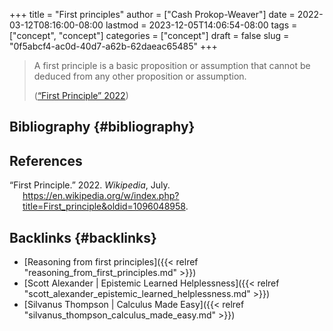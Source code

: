 +++
title = "First principles"
author = ["Cash Prokop-Weaver"]
date = 2022-03-12T08:16:00-08:00
lastmod = 2023-12-05T14:06:54-08:00
tags = ["concept", "concept"]
categories = ["concept"]
draft = false
slug = "0f5abcf4-ac0d-40d7-a62b-62daeac65485"
+++

> A first principle is a basic proposition or assumption that cannot be deduced from any other proposition or assumption.
>
> (<a href="#citeproc_bib_item_1">“First Principle” 2022</a>)


## Bibliography {#bibliography}

## References

<style>.csl-entry{text-indent: -1.5em; margin-left: 1.5em;}</style><div class="csl-bib-body">
  <div class="csl-entry"><a id="citeproc_bib_item_1"></a>“First Principle.” 2022. <i>Wikipedia</i>, July. <a href="https://en.wikipedia.org/w/index.php?title=First_principle&oldid=1096048958">https://en.wikipedia.org/w/index.php?title=First_principle&#38;oldid=1096048958</a>.</div>
</div>


## Backlinks {#backlinks}

-   [Reasoning from first principles]({{< relref "reasoning_from_first_principles.md" >}})
-   [Scott Alexander | Epistemic Learned Helplessness]({{< relref "scott_alexander_epistemic_learned_helplessness.md" >}})
-   [Silvanus Thompson | Calculus Made Easy]({{< relref "silvanus_thompson_calculus_made_easy.md" >}})
